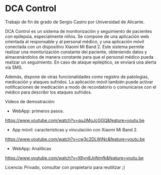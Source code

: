 # DCA Control
Trabajo de fin de grado de Sergio Castro por Universidad de Alicante.

DCA Control es un sistema de monitorización y seguimiento de pacientes con epilepsia, especialmente niños.
Se compone de una aplicación web orientada al responsable y al personal médico, y una aplicación móvil conectada con un dispositivo Xiaomi Mi Band 2. Este sistema permite realizar una monitorización constante del paciente, obteniendo datos y almacenándolos de manera constante para que el personal médico pueda realizar un seguimiento. En caso de ataque epiléptico, se enviará una alerta vía SMS.

Además, dispone de otras funcionalidades como registro de patologias, medicación y ataques sufridos. La aplicación móvil también puede activar notificaciones de medicación a modo de recordatorio o comunicarse con el médico para describir los ataques sufridos.

Vídeos de demostración:
- WebApp: primeros pasos.

https://www.youtube.com/watch?v=quJiMoJcGGQ&feature=youtu.be

- App móvil: características y vinculación con Xiaomi Mi Band 2.

https://www.youtube.com/watch?v=cw3c2DLWjNc&feature=youtu.be

- WebApp: Analíticas

https://www.youtube.com/watch?v=X6yn8JnNmfk&feature=youtu.be

Licencia:
Privado, consultar con propietario para reutilizar ;)
